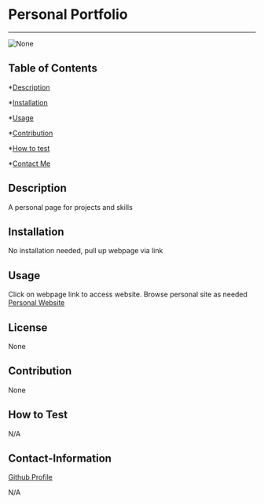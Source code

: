 # Personal Portfolio

----

![None](https://img.shields.io/badge/License-None-blueviolet)

## Table of Contents

*[Description](#description)

*[Installation](#installation)

*[Usage](#usage)

*[Contribution](#contribute)

*[How to test](#test)

*[Contact Me](#Contact-Information)
  
## Description
A personal page for projects and skills
  
## Installation
No installation needed, pull up webpage via link
  
## Usage
Click on webpage link to access website.  Browse personal site as needed
[Personal Website](https://desantel.github.io/DeSantisPortfolioPage/portfolio.html)

## License
None

## Contribution
None
  
## How to Test
N/A
  
## Contact-Information
[Github Profile](https://github.com/desantel)

N/A
